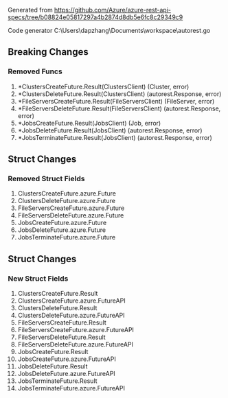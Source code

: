 Generated from https://github.com/Azure/azure-rest-api-specs/tree/b08824e05817297a4b2874d8db5e6fc8c29349c9

Code generator C:\Users\dapzhang\Documents\workspace\autorest.go

## Breaking Changes

### Removed Funcs

1. *ClustersCreateFuture.Result(ClustersClient) (Cluster, error)
1. *ClustersDeleteFuture.Result(ClustersClient) (autorest.Response, error)
1. *FileServersCreateFuture.Result(FileServersClient) (FileServer, error)
1. *FileServersDeleteFuture.Result(FileServersClient) (autorest.Response, error)
1. *JobsCreateFuture.Result(JobsClient) (Job, error)
1. *JobsDeleteFuture.Result(JobsClient) (autorest.Response, error)
1. *JobsTerminateFuture.Result(JobsClient) (autorest.Response, error)

## Struct Changes

### Removed Struct Fields

1. ClustersCreateFuture.azure.Future
1. ClustersDeleteFuture.azure.Future
1. FileServersCreateFuture.azure.Future
1. FileServersDeleteFuture.azure.Future
1. JobsCreateFuture.azure.Future
1. JobsDeleteFuture.azure.Future
1. JobsTerminateFuture.azure.Future

## Struct Changes

### New Struct Fields

1. ClustersCreateFuture.Result
1. ClustersCreateFuture.azure.FutureAPI
1. ClustersDeleteFuture.Result
1. ClustersDeleteFuture.azure.FutureAPI
1. FileServersCreateFuture.Result
1. FileServersCreateFuture.azure.FutureAPI
1. FileServersDeleteFuture.Result
1. FileServersDeleteFuture.azure.FutureAPI
1. JobsCreateFuture.Result
1. JobsCreateFuture.azure.FutureAPI
1. JobsDeleteFuture.Result
1. JobsDeleteFuture.azure.FutureAPI
1. JobsTerminateFuture.Result
1. JobsTerminateFuture.azure.FutureAPI
